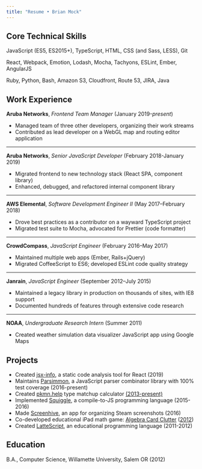 ```yaml
---
title: "Resume • Brian Mock"
---
```


## Core Technical Skills

JavaScript (ES5, ES2015+), TypeScript, HTML, CSS (and Sass, LESS), Git

React, Webpack, Emotion, Lodash, Mocha, Tachyons, ESLint, Ember, AngularJS

Ruby, Python, Bash, Amazon S3, Cloudfront, Route 53, JIRA, Java

## Work Experience

**Aruba Networks**, _Frontend Team Manager_ (January 2019-_present_)

- Managed team of three other developers, organizing their work streams
- Contributed as lead developer on a WebGL map and routing editor application

---

**Aruba Networks**, _Senior JavaScript Developer_ (February 2018-January 2019)

- Migrated frontend to new technology stack (React SPA, component library)
- Enhanced, debugged, and refactored internal component library

---

**AWS Elemental**, _Software Development Engineer II_ (May 2017–February 2018)

- Drove best practices as a contributor on a wayward TypeScript project
- Migrated test suite to Mocha, advocated for Prettier (code formatter)

---

**CrowdCompass**, _JavaScript Engineer_ (February 2016–May 2017)

- Maintained multiple web apps (Ember, Rails+jQuery)
- Migrated CoffeeScript to ES6; developed ESLint code quality strategy

---

**Janrain**, _JavaScript Engineer_ (September 2012–July 2015)

- Maintained a legacy library in production on thousands of sites, with IE8 support
- Documented hundreds of features through extensive code research

---

**NOAA**, _Undergraduate Research Intern_ (Summer 2011)

- Created weather simulation data visualizer JavaScript app using Google Maps

## Projects

- Created [jsx-info](https://github.com/wavebeem/jsx-info), a static code analysis tool for React (2019)
- Maintains [Parsimmon](https://github.com/jneen/parsimmon/), a JavaScript parser combinator library with 100% test coverage (2016-present)
- Created [pkmn.help](https://pkmn.help) type matchup calculator [(2013-present)](https://github.com/wavebeem/pkmn-type-calc)
- Implemented [Squiggle](http://squiggle-lang.org/), a compile-to-JS programming language (2015-2016)
- Made [Screenhive](https://github.com/wavebeem/screenhive), an app for organizing Steam screenshots (2016)
- Co-developed educational iPad math game: [Algebra Card Clutter](https://www.usatoday.com/story/tech/2013/01/21/algebra-apps-help-kids/1852187/) ([2012](http://ipadapptivities.blogspot.com/2012/08/algebra-card-clutter.html))
- Created [LatteScript](https://lattescript.netlify.com), an educational programming language (2011-2012)

<!-- - Designed and implemented a new tab bar style for [iTerm](http://iterm2.com/) [(2014)](https://github.com/gnachman/iTerm2/pull/185) -->

<!-- https://apps.apple.com/us/app/algebra-card-clutter/id549330499 -->

## Education

B.A., Computer Science, Willamette University, Salem OR (2012)
